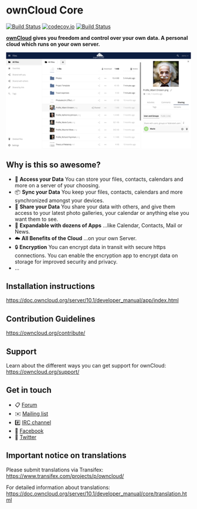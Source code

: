 # ownCloud Core

[![Build Status](https://drone.owncloud.com/api/badges/owncloud/core/status.svg?branch=stable10)](https://drone.owncloud.com/owncloud/core)
[![codecov.io](https://codecov.io/github/owncloud/core/coverage.svg?branch=master)](https://codecov.io/github/owncloud/core?branch=master)
[![Build Status](https://saucelabs.com/buildstatus/DeepDiver1975)](https://saucelabs.com/beta/builds/358889d1dc0a45ff927e3d6b844cabf0)

**[ownCloud](http://ownCloud.org) gives you freedom and control over your own data.
A personal cloud which runs on your own server.**

![](https://github.com/owncloud/screenshots/blob/master/files/sidebar_1.png)

## Why is this so awesome?
* :file_folder: **Access your Data** You can store your files, contacts, calendars and more on a server of your choosing.
* :package: **Sync your Data** You keep your files, contacts, calendars and more synchronized amongst your devices.
* :arrows_counterclockwise: **Share your Data** You share your data with others, and give them access to your latest photo galleries, your calendar or anything else you want them to see.
* :rocket: **Expandable with dozens of Apps** ...like Calendar, Contacts, Mail or News.
* :cloud: **All Benefits of the Cloud** ...on your own Server.
* :lock: **Encryption** You can encrypt data in transit with secure https connections. You can enable the encryption app to encrypt data on storage for improved security and privacy.
* ...

## Installation instructions
https://doc.owncloud.org/server/10.1/developer_manual/app/index.html

## Contribution Guidelines
https://owncloud.org/contribute/

## Support
Learn about the different ways you can get support for ownCloud: https://owncloud.org/support/

## Get in touch
* :clipboard: [Forum](https://central.owncloud.org)
* :envelope: [Mailing list](https://mailman.owncloud.org/mailman/listinfo)
* :hash: [IRC channel](https://webchat.freenode.net/?channels=owncloud)
* :busts_in_silhouette: [Facebook](https://facebook.com/ownclouders)
* :hatching_chick: [Twitter](https://twitter.com/ownClouders)

## Important notice on translations
Please submit translations via Transifex:
https://www.transifex.com/projects/p/owncloud/

For detailed information about translations:
https://doc.owncloud.org/server/10.1/developer_manual/core/translation.html
